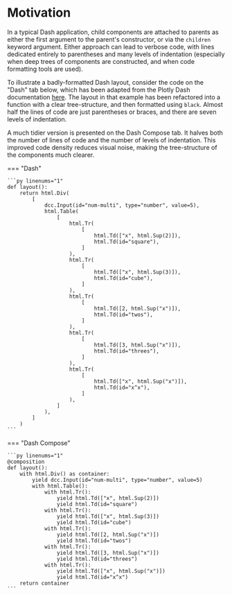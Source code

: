 # Motivation

In a typical Dash application, child components are attached to parents as either the first argument to the parent's constructor, or via the `children` keyword argument.
Either approach can lead to verbose code, with lines dedicated entirely to parentheses and many levels of indentation (especially when deep trees of components are constructed, and when code formatting tools are used).



To illustrate a badly-formatted Dash layout, consider the code on the "Dash" tab below, which has been adapted from the Plotly Dash documentation [here](https://dash.plotly.com/basic-callbacks).
The layout in that example has been refactored into a function with a clear tree-structure, and then formatted using `black`.
Almost half the lines of code are just parentheses or braces, and there are seven levels of indentation.

A much tidier version is presented on the Dash Compose tab.
It halves both the number of lines of code and the number of levels of indentation.
This improved code density reduces visual noise, making the tree-structure of the components much clearer.

=== "Dash"

    ```py linenums="1"
    def layout():
        return html.Div(
            [
                dcc.Input(id="num-multi", type="number", value=5),
                html.Table(
                    [
                        html.Tr(
                            [
                                html.Td(["x", html.Sup(2)]),
                                html.Td(id="square"),
                            ]
                        ),
                        html.Tr(
                            [
                                html.Td(["x", html.Sup(3)]),
                                html.Td(id="cube"),
                            ]
                        ),
                        html.Tr(
                            [
                                html.Td([2, html.Sup("x")]),
                                html.Td(id="twos"),
                            ]
                        ),
                        html.Tr(
                            [
                                html.Td([3, html.Sup("x")]),
                                html.Td(id="threes"),
                            ]
                        ),
                        html.Tr(
                            [
                                html.Td(["x", html.Sup("x")]),
                                html.Td(id="x^x"),
                            ]
                        ),
                    ]
                ),
            ]
        )
    ```

=== "Dash Compose"

    ```py linenums="1"
    @composition
    def layout():
        with html.Div() as container:
            yield dcc.Input(id="num-multi", type="number", value=5)
            with html.Table():
                with html.Tr():
                    yield html.Td(["x", html.Sup(2)])
                    yield html.Td(id="square")
                with html.Tr():
                    yield html.Td(["x", html.Sup(3)])
                    yield html.Td(id="cube")
                with html.Tr():
                    yield html.Td([2, html.Sup("x")])
                    yield html.Td(id="twos")
                with html.Tr():
                    yield html.Td([3, html.Sup("x")])
                    yield html.Td(id="threes")
                with html.Tr():
                    yield html.Td(["x", html.Sup("x")])
                    yield html.Td(id="x^x")
        return container
    ```
